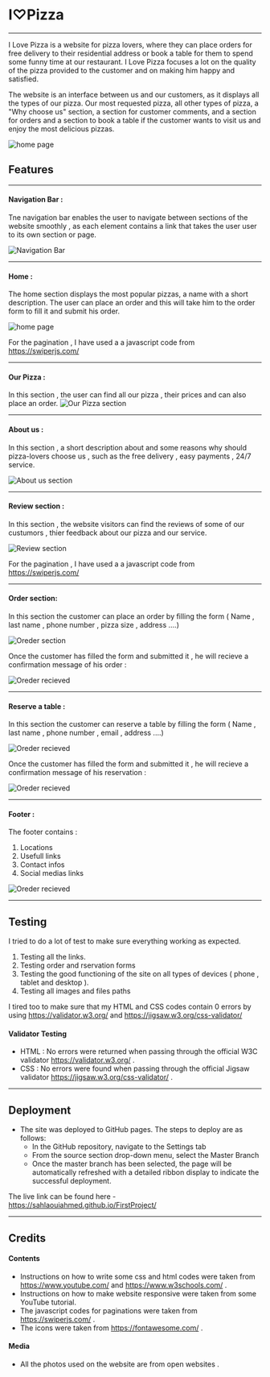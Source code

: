 # I♡Pizza
***
I Love Pizza is a website for pizza lovers, where they can place orders for free delivery to their residential address or book a table for them to spend some funny time at our restaurant. I Love Pizza focuses a lot on the quality of the pizza provided to the customer and on making him happy and satisfied.

The website is an interface between us and our customers, as it displays all the types of our pizza. Our most requested pizza, all other types of pizza, a "Why choose us" section, a section for customer comments, and a section for orders and a section to book a table if the customer wants to visit us and enjoy the most delicious pizzas.

![home page](assets/media/my-website.png)

## Features
***
#### Navigation Bar :
Tne navigation bar enables the user to navigate between sections of the website smoothly , as each element contains a link that takes the user user to its own section or page.

![Navigation Bar](assets/media/navigation-bar.png)

---------------

#### Home :
The home section displays the most popular pizzas, a name with a short description.
The user can place an order and this will take him to the order form to fill it and submit his order.

![home page](assets/media/home.png)

For the pagination , I have used a a javascript code from https://swiperjs.com/

---------------

#### Our Pizza :
In this section , the user can find all our pizza , their prices and can also place an order.
![Our Pizza section](assets/media/our-pizza.png)

----------------

#### About us :
In this section , a short description about and some reasons why should pizza-lovers choose us , such as the free delivery , easy payments , 24/7 service.

![About us section](assets/media/about-us.png)

----------------

#### Review section :
In this section , the website visitors can find the reviews of some of our custumors , thier feedback about our pizza and our service.

![Review section](assets/media/review.png)

For the pagination , I have used a a javascript code from https://swiperjs.com/

-----------------
#### Order section: 
In this section the customer can place an order by filling the form ( Name , last name , phone number , pizza size , address ....)

![Oreder section](assets/media/order-form.png)

Once the customer has filled the form and submitted it , he will recieve a confirmation message of his order :

![Oreder recieved](assets/media/conf-order.png)

-----------------
#### Reserve a table :
In this section the customer can reserve a table by filling the form ( Name , last name , phone number , email , address ....)

![Oreder recieved](assets/media/reservation-form.png)

Once the customer has filled the form and submitted it , he will recieve a confirmation message of his reservation :

![Oreder recieved](assets/media/conf-reservation.png)

-----------------
#### Footer :
The footer contains : 

1. Locations
2. Usefull links
3. Contact infos
4. Social medias links 

![Oreder recieved](assets/media/footer.png)

------------------

## Testing
I tried to do a lot of test to make sure everything working as expected.
1. Testing all the links.
2. Testing order and rservation forms
3. Testing the good functioning of the site on all types of devices ( phone , tablet and desktop ).
4. Testing all images and files paths 

I tired too to make sure that my HTML and CSS codes contain 0 errors by using https://validator.w3.org/ and https://jigsaw.w3.org/css-validator/

#### Validator Testing
* HTML : No errors were returned when passing through the official W3C validator https://validator.w3.org/ .
* CSS : No errors were found when passing through the official Jigsaw validator https://jigsaw.w3.org/css-validator/ .

-----------------

## Deployment 

* The site was deployed to GitHub pages. The steps to deploy are as follows:
    * In the GitHub repository, navigate to the Settings tab
    * From the source section drop-down menu, select the Master Branch
    * Once the master branch has been selected, the page will be automatically refreshed with a detailed ribbon display to indicate the successful deployment.


The live link can be found here - https://sahlaouiahmed.github.io/FirstProject/

------------------

## Credits

#### Contents

* Instructions on how to write some css and html codes were taken from https://www.youtube.com/ and https://www.w3schools.com/ .
* Instructions on how to make website responsive were taken from some YouTube tutorial.
* The javascript codes for paginations were taken from https://swiperjs.com/ .
* The icons were taken from https://fontawesome.com/ .


#### Media

* All the photos used on the website are from open websites .